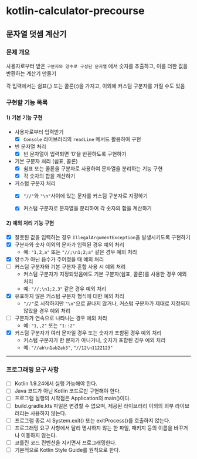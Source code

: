 # kotlin-calculator-precourse
## 문자열 덧셈 계산기
### 문제 개요

사용자로부터 받은 `구분자와 양수로 구성된 문자열` 에서 숫자를 추출하고, 이를 더한 값을 반환하는 계산기 만들기

각 입력에서는 쉼표(,) 또는 콜론(:)을 가지고, 이외에 커스텀 구분자를 가질 수도 있음


### 구현할 기능 목록

#### 1) 기본 기능 구현

- 사용자로부터 입력받기
    - [x] `Console` 라이브러리의 `readLine` 메서드 활용하여 구현
- 빈 문자열 처리
   - [x]  빈 문자열이 입력되면 ‘0’을 반환하도록 구현하기
- 기본 구분자 처리 (쉼표, 콜론)
    - [x]  쉼표 또는 콜론을 구분자로 사용하여 문자열을 분리하는 기능 구현
    - [x]  각 숫자의 합을 계산하기
- 커스텀 구분자 처리
    - [x]  `"//"`와 `"\n"`사이에 있는 문자를 커스텀 구분자로 지정하기
    - [x]  커스텀 구분자로 문자열을 분리하여 각 숫자의 합을 계산하기


#### 2) 예외 처리 기능 구현
- [x]  잘못된 값을 입력하는 경우 `IllegalArgumentException`을 발생시키도록 구현하기
- [x]  구분자와 숫자 이외의 문자가 입력된 경우 예외 처리
    - 예: `"1,2,a"` 또는 `"//;\n1;2;a"` 같은 경우 예외 처리
- [x]  양수가 아닌 음수가 주어졌을 때 예외 처리
- [ ]  커스텀 구분자와 기본 구분자 혼합 사용 시 예외 처리
    - 커스텀 구분자가 지정되었음에도 기본 구분자(쉼표, 콜론)를 사용한 경우 예외 처리
    - 예: `"//;\n1;2,3"` 같은 경우 예외 처리
- [x]  유효하지 않은 커스텀 구분자 형식에 대한 예외 처리
    - `"//"`로 시작하지만 `"\n"`으로 끝나지 않거나, 커스텀 구분자가 제대로 지정되지 않았을 경우 예외 처리
- [ ]  구분자가 연속으로 나타나는 경우 예외 처리
    - 예: `"1,,2"` 또는 `"1::2"`
- [x]  커스텀 구분자가 여러 문자일 경우 또는 숫자가 포함된 경우 예외 처리
    - 커스텀 구분자가 한 문자가 아니거나, 숫자가 포함된 경우 예외 처리
    - 예: `"//ab\n1ab2ab3"`, `"//12\n1122123"`


------------------------------------------------
### 프로그래밍 요구 사항
- [ ] Kotlin 1.9.24에서 실행 가능해야 한다.
- [ ] Java 코드가 아닌 Kotlin 코드로만 구현해야 한다.
- [ ] 프로그램 실행의 시작점은 Application의 main()이다.
- [ ] build.gradle.kts 파일은 변경할 수 없으며, 제공된 라이브러리 이외의 외부 라이브러리는 사용하지 않는다. 
- [ ] 프로그램 종료 시 System.exit() 또는 exitProcess()를 호출하지 않는다. 
- [ ] 프로그래밍 요구 사항에서 달리 명시하지 않는 한 파일, 패키지 등의 이름을 바꾸거나 이동하지 않는다. 
- [ ] 코틀린 코드 컨벤션을 지키면서 프로그래밍한다. 
- [ ] 기본적으로 Kotlin Style Guide를 원칙으로 한다.